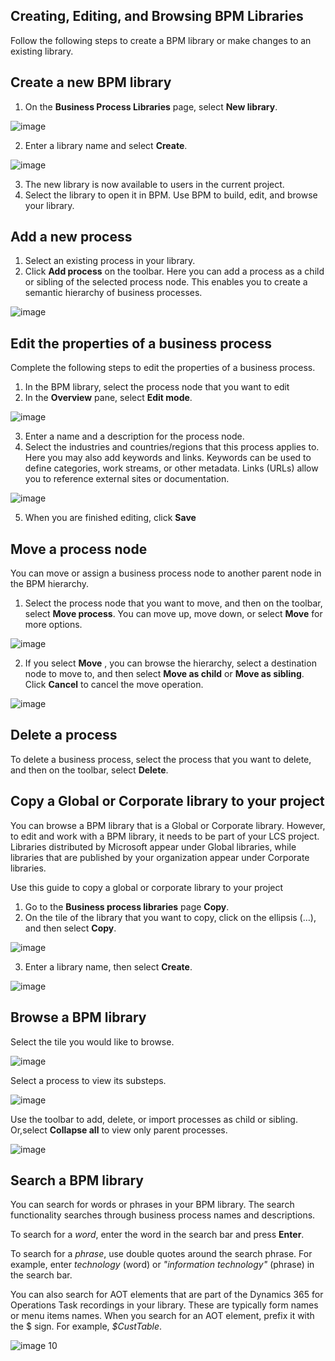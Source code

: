 ## Creating, Editing, and Browsing BPM Libraries

Follow the following steps to create a BPM library or make changes to an existing library.

## Create a new BPM library

1. On the **Business Process Libraries** page, select **New library**.

![image](https://github.com/ntecklu/Dynamics-365-Operations/blob/nahva-bpm-overview/dev-itpro/lifecycle-services/media/NEWBPM_BlogPost04-300x172.png "image")

2. Enter a library name and select **Create**.

![image](https://github.com/ntecklu/Dynamics-365-Operations/blob/nahva-bpm-overview/dev-itpro/lifecycle-services/media/NEWBPM_BlogPost05-300x188.png "image")

3. The new library is now available to users in the current project.
4. Select the library to open it in BPM. Use BPM to build, edit, and browse your library.

## Add a new process

1. Select an existing process in your library.
2. Click **Add process** on the toolbar. Here you can add a process as a child or sibling of the selected process node. This enables you to create a semantic hierarchy of business processes.

![image](https://github.com/ntecklu/Dynamics-365-Operations/blob/nahva-bpm-overview/dev-itpro/lifecycle-services/media/NEWBPM_BlogPost06.png "image")

## Edit the properties of a business process

Complete the following steps to edit the properties of a business process.

1. In the BPM library, select the process node that you want to edit
2. In the **Overview** pane, select **Edit mode**.

![image](https://github.com/ntecklu/Dynamics-365-Operations/blob/nahva-bpm-overview/dev-itpro/lifecycle-services/media/NEWBPM_BlogPost07.png "image")

3. Enter a name and a description for the process node.
4. Select the industries and countries/regions that this process applies to. Here you may also add keywords and links. Keywords can be used to define categories, work streams, or other metadata. Links (URLs) allow you to reference external sites or documentation.

![image](https://github.com/ntecklu/Dynamics-365-Operations/blob/nahva-bpm-overview/dev-itpro/lifecycle-services/media/NEWBPM_BlogPost08-194x300.png "image")

5. When you are finished editing, click **Save**

## Move a process node

You can move or assign a business process node to another parent node in the BPM hierarchy.

1. Select the process node that you want to move, and then on the toolbar, select **Move process**. You can move up, move down, or select **Move** for more options.

![image](https://github.com/ntecklu/Dynamics-365-Operations/blob/nahva-bpm-overview/dev-itpro/lifecycle-services/media/NEWBPM_BlogPost09.png "image")

2. If you select **Move** , you can browse the hierarchy, select a destination node to move to, and then select **Move as child** or **Move as sibling**. Click **Cancel** to cancel the move operation.

![image](https://github.com/ntecklu/Dynamics-365-Operations/blob/nahva-bpm-overview/dev-itpro/lifecycle-services/media/NEWBPM_BlogPost10.png "image")

## Delete a process

To delete a business process, select the process that you want to delete, and then on the toolbar, select **Delete**.

## Copy a Global or Corporate library to your project

You can browse a BPM library that is a Global or Corporate library. However, to edit and work with a BPM library, it needs to be part of your LCS project. Libraries distributed by Microsoft appear under Global libraries, while libraries that are published by your organization appear under Corporate libraries.

Use this guide to copy a global or corporate library to your project

1. Go to the **Business process libraries** page **Copy**.
2. On the tile of the library that you want to copy, click on the ellipsis (…), and then select **Copy**.

![image](https://github.com/ntecklu/Dynamics-365-Operations/blob/nahva-bpm-overview/dev-itpro/lifecycle-services/media/NEWBPM_BlogPost11.png "image")

3. Enter a library name, then select **Create**.

![image](https://github.com/ntecklu/Dynamics-365-Operations/blob/nahva-bpm-overview/dev-itpro/lifecycle-services/media/NEWBPM_BlogPost12.png "image")

## Browse a BPM library
Select the tile you would like to browse.

![image](https://github.com/ntecklu/Dynamics-365-Operations/blob/nahva-bpm-overview/dev-itpro/lifecycle-services/media/1.PNG "image1")

Select a process to view its substeps.

![image](https://github.com/ntecklu/Dynamics-365-Operations/blob/nahva-bpm-overview/dev-itpro/lifecycle-services/media/2.PNG "image2")

Use the toolbar to add, delete, or import processes as child or sibling. Or,select **Collapse all** to view only parent processes. 

![image](https://github.com/ntecklu/Dynamics-365-Operations/blob/nahva-bpm-overview/dev-itpro/lifecycle-services/media/3.PNG "image3")

## Search a BPM library

You can search for words or phrases in your BPM library. The search functionality searches through business process names and descriptions.

To search for a _word_, enter the word in the search bar and press **Enter**.

To search for a _phrase_, use double quotes around the search phrase. For example, enter _technology_ (word) or _&quot;information technology&quot;_ (phrase) in the search bar.

You can also search for AOT elements that are part of the Dynamics 365 for Operations Task recordings in your library. These are typically form names or menu items names. When you search for an AOT element, prefix it with the $ sign. For example, _$CustTable_.


![image 10](https://github.com/ntecklu/Dynamics-365-Operations/blob/nahva-bpm-overview/dev-itpro/lifecycle-services/media/searching.png "image10")
